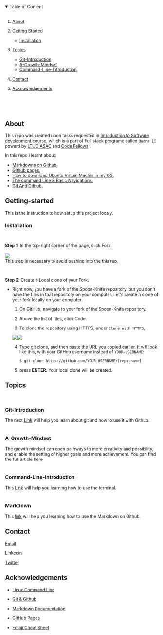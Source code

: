 

<details open>
<summary>Table of Content</summary>
<br>

1. [About](#About)

    <!-- - [Built With](#) -->

2. [Getting Started](#Getting-started)
    - [Installation](#Installation)

3. [Topics](#Topics) 
    - [Git-Introduction](#Git-Introduction)
    - [A-Growth-Mindset](#A-Growth-Mindset)
    - [Command-Line-Introduction](#Command-Line-Introduction
)
4. [Contact](#Contact)
5. [Acknowledgements](#Acknowledgements)
</details>


<br>
<br>
<br>

## About 
This repo was created upon tasks requested in [Introduction to Software development ](https://asac.ltuc.com/courses/code-102-intro-to-software-development/) course, which is a part of Full stack programe called `Qudra II` powerd by [LTUC ASAC](https://asac.ltuc.com/) and [Code Fellows](https://www.codefellows.org/) .

In this repo i learnt about:
- [Markdowns on Github.](https://docs.github.com/en/github/writing-on-github/basic-writing-and-formatting-syntax)
- [Github pages.](https://guides.github.com/features/pages/)
- [How to download Ubuntu Virtual Machin in my OS.](https://codefellows.github.io/setup-guide/)
- [The command Line & Basic Navigations.](https://ryanstutorials.net/linuxtutorial/commandline.php)
- [Git And Github.](https://blog.udemy.com/git-tutorial-a-comprehensive-guide/)

## Getting-started
This is the instruction to how setup this project localy.

### Installation 
<br>

**Step 1**: In the top-right corner of the page, click Fork.<br>
<br>
![](https://docs.github.com/assets/images/help/repository/fork_button.jpg)<br>
This step is necessary to avoid pushing into the this rep.

<br>

**Step 2**: Create a Local clone of your Fork.

- Right now, you have a fork of the Spoon-Knife repository, but you don't have the files in that repository on your computer. Let's create a clone of your fork locally on your computer.

    1. On GitHub, navigate to your fork of the Spoon-Knife repository.

    2. Above the list of files, click  Code.

    3. To clone the repository using HTTPS, under `Clone with HTTPS`,

    ![](https://docs.github.com/assets/images/help/repository/https-url-clone.png)![](https://docs.github.com/assets/images/help/repository/https-url-clone-cli.png)

    4. Type git clone, and then paste the URL you copied earlier. It will look like this, with your GitHub username instead of `YOUR-USERNAME`:

        ```
        $ git clone https://github.com/YOUR-USERNAME/[repo-name]

        ```
    
    5. press **ENTER**. Your local clone will be created.


## Topics 
<br>

### Git-Introduction 
The next [Link](https://ibrahimbanat.github.io/Reading-Notes/git-intro) will help you learn about git and how to use it with Github. 
<br>
<br>

### A-Growth-Mindset
The growth mindset can open pathways to more creativity and possibility, and enable the setting of higher goals and more achievement.
You can find the full article [here](https://ibrahimbanat.github.io/Reading-Notes/growth-mindset)
<br>
<br>


### Command-Line-Introduction 
This [Link](https://ibrahimbanat.github.io/Reading-Notes/theCodersComputer) will help you learning how to use the terminal.
<br>
<br>

### Markdown 
This [link](https://ibrahimbanat.github.io/Reading-Notes/Markdown) will help you learning how to use the Markdown on Github.

## Contact

[Email](Ibrahim.banat.97@gmail.com)

[Linkedin](https://www.linkedin.com/in/ibrahim-banat)
<br>

[Twitter](https://twitter.com/ibr_ba6)





## Acknowledgements

* [Linux Command Line](https://ryanstutorials.net/linuxtutorial/commandline.php)
* [Git & Github](https://blog.udemy.com/git-tutorial-a-comprehensive-guide/#1)

* [Markdown Documentation](https://www.markdownguide.org/getting-started)

* [GitHub Pages](https://pages.github.com/)

* [Emoji Cheat Sheet](https://github.com/ikatyang/emoji-cheat-sheet/blob/master/README.md)




